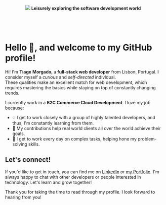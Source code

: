 <p align="center">
<img src="https://github.com/wanderindev/wanderindev/blob/master/assets/about-cover.png" />
<b>Leisurely exploring the software development world</b>
</p>
<p align="center">&nbsp;</p>
<p align="center">&nbsp;</p>


# Hello 👋, and welcome to my GitHub profile!

Hi! I'm **Tiago Morgado**, a **full-stack web developer** from Lisbon, Portugal.  I consider myself a *curious* and *self-directed* individual.  
These qualities make an excellent match for web development, which requires mastering the basics while staying on top of constantly changing trends.

I currently work in a **B2C Commerce Cloud Development**.  I love my job because:

- 💡 I get to work closely with a group of highly talented developers, and thus, I'm constantly learning from them.
- 🤝 My contributions help real world clients all over the world achieve their goals.
- 🧐 I get to work every day on complex tasks, helping hone my problem-solving skills.


## Let's connect!

If you'd like to get in touch, you can find me on [LinkedIn](https://www.linkedin.com/in/tiagoalcmorgado/) or [my Portfolio](https://www.morgadoweb.pt).  I'm always happy to chat with other developers or people interested in technology. Let's learn and grow together!

Thank you for taking the time to read through my profile. I look forward to hearing from you!
